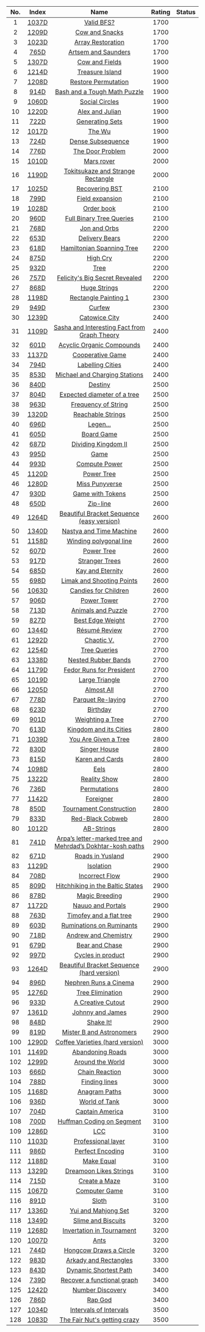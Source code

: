 No.|Index|Name|Rating|Status
:-:|:-:|:-:|:-:|:-:
1|[1037D](http://codeforces.com/problemset/problem/1037/D)|[Valid BFS?](http://codeforces.com/problemset/problem/1037/D)|1700|
2|[1209D](http://codeforces.com/problemset/problem/1209/D)|[Cow and Snacks](http://codeforces.com/problemset/problem/1209/D)|1700|
3|[1023D](http://codeforces.com/problemset/problem/1023/D)|[Array Restoration](http://codeforces.com/problemset/problem/1023/D)|1700|
4|[765D](http://codeforces.com/problemset/problem/765/D)|[Artsem and Saunders](http://codeforces.com/problemset/problem/765/D)|1700|
5|[1307D](http://codeforces.com/problemset/problem/1307/D)|[Cow and Fields](http://codeforces.com/problemset/problem/1307/D)|1900|
6|[1214D](http://codeforces.com/problemset/problem/1214/D)|[Treasure Island](http://codeforces.com/problemset/problem/1214/D)|1900|
7|[1208D](http://codeforces.com/problemset/problem/1208/D)|[Restore Permutation](http://codeforces.com/problemset/problem/1208/D)|1900|
8|[914D](http://codeforces.com/problemset/problem/914/D)|[Bash and a Tough Math Puzzle](http://codeforces.com/problemset/problem/914/D)|1900|
9|[1060D](http://codeforces.com/problemset/problem/1060/D)|[Social Circles](http://codeforces.com/problemset/problem/1060/D)|1900|
10|[1220D](http://codeforces.com/problemset/problem/1220/D)|[Alex and Julian](http://codeforces.com/problemset/problem/1220/D)|1900|
11|[722D](http://codeforces.com/problemset/problem/722/D)|[Generating Sets](http://codeforces.com/problemset/problem/722/D)|1900|
12|[1017D](http://codeforces.com/problemset/problem/1017/D)|[The Wu](http://codeforces.com/problemset/problem/1017/D)|1900|
13|[724D](http://codeforces.com/problemset/problem/724/D)|[Dense Subsequence](http://codeforces.com/problemset/problem/724/D)|1900|
14|[776D](http://codeforces.com/problemset/problem/776/D)|[The Door Problem](http://codeforces.com/problemset/problem/776/D)|2000|
15|[1010D](http://codeforces.com/problemset/problem/1010/D)|[Mars rover](http://codeforces.com/problemset/problem/1010/D)|2000|
16|[1190D](http://codeforces.com/problemset/problem/1190/D)|[Tokitsukaze and Strange Rectangle](http://codeforces.com/problemset/problem/1190/D)|2000|
17|[1025D](http://codeforces.com/problemset/problem/1025/D)|[Recovering BST](http://codeforces.com/problemset/problem/1025/D)|2100|
18|[799D](http://codeforces.com/problemset/problem/799/D)|[Field expansion](http://codeforces.com/problemset/problem/799/D)|2100|
19|[1028D](http://codeforces.com/problemset/problem/1028/D)|[Order book](http://codeforces.com/problemset/problem/1028/D)|2100|
20|[960D](http://codeforces.com/problemset/problem/960/D)|[Full Binary Tree Queries](http://codeforces.com/problemset/problem/960/D)|2100|
21|[768D](http://codeforces.com/problemset/problem/768/D)|[Jon and Orbs](http://codeforces.com/problemset/problem/768/D)|2200|
22|[653D](http://codeforces.com/problemset/problem/653/D)|[Delivery Bears](http://codeforces.com/problemset/problem/653/D)|2200|
23|[618D](http://codeforces.com/problemset/problem/618/D)|[Hamiltonian Spanning Tree](http://codeforces.com/problemset/problem/618/D)|2200|
24|[875D](http://codeforces.com/problemset/problem/875/D)|[High Cry](http://codeforces.com/problemset/problem/875/D)|2200|
25|[932D](http://codeforces.com/problemset/problem/932/D)|[Tree](http://codeforces.com/problemset/problem/932/D)|2200|
26|[757D](http://codeforces.com/problemset/problem/757/D)|[Felicity's Big Secret Revealed](http://codeforces.com/problemset/problem/757/D)|2200|
27|[868D](http://codeforces.com/problemset/problem/868/D)|[Huge Strings](http://codeforces.com/problemset/problem/868/D)|2200|
28|[1198D](http://codeforces.com/problemset/problem/1198/D)|[Rectangle Painting 1](http://codeforces.com/problemset/problem/1198/D)|2300|
29|[949D](http://codeforces.com/problemset/problem/949/D)|[Curfew](http://codeforces.com/problemset/problem/949/D)|2300|
30|[1239D](http://codeforces.com/problemset/problem/1239/D)|[Catowice City](http://codeforces.com/problemset/problem/1239/D)|2400|
31|[1109D](http://codeforces.com/problemset/problem/1109/D)|[Sasha and Interesting Fact from Graph Theory](http://codeforces.com/problemset/problem/1109/D)|2400|
32|[601D](http://codeforces.com/problemset/problem/601/D)|[Acyclic Organic Compounds](http://codeforces.com/problemset/problem/601/D)|2400|
33|[1137D](http://codeforces.com/problemset/problem/1137/D)|[Cooperative Game](http://codeforces.com/problemset/problem/1137/D)|2400|
34|[794D](http://codeforces.com/problemset/problem/794/D)|[Labelling Cities](http://codeforces.com/problemset/problem/794/D)|2400|
35|[853D](http://codeforces.com/problemset/problem/853/D)|[Michael and Charging Stations](http://codeforces.com/problemset/problem/853/D)|2400|
36|[840D](http://codeforces.com/problemset/problem/840/D)|[Destiny](http://codeforces.com/problemset/problem/840/D)|2500|
37|[804D](http://codeforces.com/problemset/problem/804/D)|[Expected diameter of a tree](http://codeforces.com/problemset/problem/804/D)|2500|
38|[963D](http://codeforces.com/problemset/problem/963/D)|[Frequency of String](http://codeforces.com/problemset/problem/963/D)|2500|
39|[1320D](http://codeforces.com/problemset/problem/1320/D)|[Reachable Strings](http://codeforces.com/problemset/problem/1320/D)|2500|
40|[696D](http://codeforces.com/problemset/problem/696/D)|[Legen...](http://codeforces.com/problemset/problem/696/D)|2500|
41|[605D](http://codeforces.com/problemset/problem/605/D)|[Board Game](http://codeforces.com/problemset/problem/605/D)|2500|
42|[687D](http://codeforces.com/problemset/problem/687/D)|[Dividing Kingdom II](http://codeforces.com/problemset/problem/687/D)|2500|
43|[995D](http://codeforces.com/problemset/problem/995/D)|[Game](http://codeforces.com/problemset/problem/995/D)|2500|
44|[993D](http://codeforces.com/problemset/problem/993/D)|[Compute Power](http://codeforces.com/problemset/problem/993/D)|2500|
45|[1120D](http://codeforces.com/problemset/problem/1120/D)|[Power Tree](http://codeforces.com/problemset/problem/1120/D)|2500|
46|[1280D](http://codeforces.com/problemset/problem/1280/D)|[Miss Punyverse](http://codeforces.com/problemset/problem/1280/D)|2500|
47|[930D](http://codeforces.com/problemset/problem/930/D)|[Game with Tokens](http://codeforces.com/problemset/problem/930/D)|2500|
48|[650D](http://codeforces.com/problemset/problem/650/D)|[Zip-line](http://codeforces.com/problemset/problem/650/D)|2600|
49|[1264D](http://codeforces.com/problemset/problem/1264/D1)|[Beautiful Bracket Sequence (easy version)](http://codeforces.com/problemset/problem/1264/D1)|2600|
50|[1340D](http://codeforces.com/problemset/problem/1340/D)|[Nastya and Time Machine](http://codeforces.com/problemset/problem/1340/D)|2600|
51|[1158D](http://codeforces.com/problemset/problem/1158/D)|[Winding polygonal line](http://codeforces.com/problemset/problem/1158/D)|2600|
52|[607D](http://codeforces.com/problemset/problem/607/D)|[Power Tree](http://codeforces.com/problemset/problem/607/D)|2600|
53|[917D](http://codeforces.com/problemset/problem/917/D)|[Stranger Trees](http://codeforces.com/problemset/problem/917/D)|2600|
54|[685D](http://codeforces.com/problemset/problem/685/D)|[Kay and Eternity](http://codeforces.com/problemset/problem/685/D)|2600|
55|[698D](http://codeforces.com/problemset/problem/698/D)|[Limak and Shooting Points](http://codeforces.com/problemset/problem/698/D)|2600|
56|[1063D](http://codeforces.com/problemset/problem/1063/D)|[Candies for Children](http://codeforces.com/problemset/problem/1063/D)|2600|
57|[906D](http://codeforces.com/problemset/problem/906/D)|[Power Tower](http://codeforces.com/problemset/problem/906/D)|2700|
58|[713D](http://codeforces.com/problemset/problem/713/D)|[Animals and Puzzle](http://codeforces.com/problemset/problem/713/D)|2700|
59|[827D](http://codeforces.com/problemset/problem/827/D)|[Best Edge Weight](http://codeforces.com/problemset/problem/827/D)|2700|
60|[1344D](http://codeforces.com/problemset/problem/1344/D)|[Résumé Review](http://codeforces.com/problemset/problem/1344/D)|2700|
61|[1292D](http://codeforces.com/problemset/problem/1292/D)|[Chaotic V.](http://codeforces.com/problemset/problem/1292/D)|2700|
62|[1254D](http://codeforces.com/problemset/problem/1254/D)|[Tree Queries](http://codeforces.com/problemset/problem/1254/D)|2700|
63|[1338D](http://codeforces.com/problemset/problem/1338/D)|[Nested Rubber Bands](http://codeforces.com/problemset/problem/1338/D)|2700|
64|[1179D](http://codeforces.com/problemset/problem/1179/D)|[Fedor Runs for President](http://codeforces.com/problemset/problem/1179/D)|2700|
65|[1019D](http://codeforces.com/problemset/problem/1019/D)|[Large Triangle](http://codeforces.com/problemset/problem/1019/D)|2700|
66|[1205D](http://codeforces.com/problemset/problem/1205/D)|[Almost All](http://codeforces.com/problemset/problem/1205/D)|2700|
67|[778D](http://codeforces.com/problemset/problem/778/D)|[Parquet Re-laying](http://codeforces.com/problemset/problem/778/D)|2700|
68|[623D](http://codeforces.com/problemset/problem/623/D)|[Birthday](http://codeforces.com/problemset/problem/623/D)|2700|
69|[901D](http://codeforces.com/problemset/problem/901/D)|[Weighting a Tree](http://codeforces.com/problemset/problem/901/D)|2700|
70|[613D](http://codeforces.com/problemset/problem/613/D)|[Kingdom and its Cities](http://codeforces.com/problemset/problem/613/D)|2800|
71|[1039D](http://codeforces.com/problemset/problem/1039/D)|[You Are Given a Tree](http://codeforces.com/problemset/problem/1039/D)|2800|
72|[830D](http://codeforces.com/problemset/problem/830/D)|[Singer House](http://codeforces.com/problemset/problem/830/D)|2800|
73|[815D](http://codeforces.com/problemset/problem/815/D)|[Karen and Cards](http://codeforces.com/problemset/problem/815/D)|2800|
74|[1098D](http://codeforces.com/problemset/problem/1098/D)|[Eels](http://codeforces.com/problemset/problem/1098/D)|2800|
75|[1322D](http://codeforces.com/problemset/problem/1322/D)|[Reality Show](http://codeforces.com/problemset/problem/1322/D)|2800|
76|[736D](http://codeforces.com/problemset/problem/736/D)|[Permutations](http://codeforces.com/problemset/problem/736/D)|2800|
77|[1142D](http://codeforces.com/problemset/problem/1142/D)|[Foreigner](http://codeforces.com/problemset/problem/1142/D)|2800|
78|[850D](http://codeforces.com/problemset/problem/850/D)|[Tournament Construction](http://codeforces.com/problemset/problem/850/D)|2800|
79|[833D](http://codeforces.com/problemset/problem/833/D)|[Red-Black Cobweb](http://codeforces.com/problemset/problem/833/D)|2800|
80|[1012D](http://codeforces.com/problemset/problem/1012/D)|[AB-Strings](http://codeforces.com/problemset/problem/1012/D)|2800|
81|[741D](http://codeforces.com/problemset/problem/741/D)|[Arpa’s letter-marked tree and Mehrdad’s Dokhtar-kosh paths](http://codeforces.com/problemset/problem/741/D)|2900|
82|[671D](http://codeforces.com/problemset/problem/671/D)|[Roads in Yusland](http://codeforces.com/problemset/problem/671/D)|2900|
83|[1129D](http://codeforces.com/problemset/problem/1129/D)|[Isolation](http://codeforces.com/problemset/problem/1129/D)|2900|
84|[708D](http://codeforces.com/problemset/problem/708/D)|[Incorrect Flow](http://codeforces.com/problemset/problem/708/D)|2900|
85|[809D](http://codeforces.com/problemset/problem/809/D)|[Hitchhiking in the Baltic States](http://codeforces.com/problemset/problem/809/D)|2900|
86|[878D](http://codeforces.com/problemset/problem/878/D)|[Magic Breeding](http://codeforces.com/problemset/problem/878/D)|2900|
87|[1172D](http://codeforces.com/problemset/problem/1172/D)|[Nauuo and Portals](http://codeforces.com/problemset/problem/1172/D)|2900|
88|[763D](http://codeforces.com/problemset/problem/763/D)|[Timofey and a flat tree](http://codeforces.com/problemset/problem/763/D)|2900|
89|[603D](http://codeforces.com/problemset/problem/603/D)|[Ruminations on Ruminants](http://codeforces.com/problemset/problem/603/D)|2900|
90|[718D](http://codeforces.com/problemset/problem/718/D)|[Andrew and Chemistry](http://codeforces.com/problemset/problem/718/D)|2900|
91|[679D](http://codeforces.com/problemset/problem/679/D)|[Bear and Chase](http://codeforces.com/problemset/problem/679/D)|2900|
92|[997D](http://codeforces.com/problemset/problem/997/D)|[Cycles in product](http://codeforces.com/problemset/problem/997/D)|2900|
93|[1264D](http://codeforces.com/problemset/problem/1264/D2)|[Beautiful Bracket Sequence (hard version)](http://codeforces.com/problemset/problem/1264/D2)|2900|
94|[896D](http://codeforces.com/problemset/problem/896/D)|[Nephren Runs a Cinema](http://codeforces.com/problemset/problem/896/D)|2900|
95|[1276D](http://codeforces.com/problemset/problem/1276/D)|[Tree Elimination](http://codeforces.com/problemset/problem/1276/D)|2900|
96|[933D](http://codeforces.com/problemset/problem/933/D)|[A Creative Cutout](http://codeforces.com/problemset/problem/933/D)|2900|
97|[1361D](http://codeforces.com/problemset/problem/1361/D)|[Johnny and James](http://codeforces.com/problemset/problem/1361/D)|2900|
98|[848D](http://codeforces.com/problemset/problem/848/D)|[Shake It!](http://codeforces.com/problemset/problem/848/D)|2900|
99|[819D](http://codeforces.com/problemset/problem/819/D)|[Mister B and Astronomers](http://codeforces.com/problemset/problem/819/D)|2900|
100|[1290D](http://codeforces.com/problemset/problem/1290/D)|[Coffee Varieties (hard version)](http://codeforces.com/problemset/problem/1290/D)|3000|
101|[1149D](http://codeforces.com/problemset/problem/1149/D)|[Abandoning Roads](http://codeforces.com/problemset/problem/1149/D)|3000|
102|[1299D](http://codeforces.com/problemset/problem/1299/D)|[Around the World](http://codeforces.com/problemset/problem/1299/D)|3000|
103|[666D](http://codeforces.com/problemset/problem/666/D)|[Chain Reaction](http://codeforces.com/problemset/problem/666/D)|3000|
104|[788D](http://codeforces.com/problemset/problem/788/D)|[Finding lines](http://codeforces.com/problemset/problem/788/D)|3000|
105|[1168D](http://codeforces.com/problemset/problem/1168/D)|[Anagram Paths](http://codeforces.com/problemset/problem/1168/D)|3000|
106|[936D](http://codeforces.com/problemset/problem/936/D)|[World of Tank](http://codeforces.com/problemset/problem/936/D)|3000|
107|[704D](http://codeforces.com/problemset/problem/704/D)|[Captain America](http://codeforces.com/problemset/problem/704/D)|3100|
108|[700D](http://codeforces.com/problemset/problem/700/D)|[Huffman Coding on Segment](http://codeforces.com/problemset/problem/700/D)|3100|
109|[1286D](http://codeforces.com/problemset/problem/1286/D)|[LCC](http://codeforces.com/problemset/problem/1286/D)|3100|
110|[1103D](http://codeforces.com/problemset/problem/1103/D)|[Professional layer](http://codeforces.com/problemset/problem/1103/D)|3100|
111|[986D](http://codeforces.com/problemset/problem/986/D)|[Perfect Encoding](http://codeforces.com/problemset/problem/986/D)|3100|
112|[1188D](http://codeforces.com/problemset/problem/1188/D)|[Make Equal](http://codeforces.com/problemset/problem/1188/D)|3100|
113|[1329D](http://codeforces.com/problemset/problem/1329/D)|[Dreamoon Likes Strings](http://codeforces.com/problemset/problem/1329/D)|3100|
114|[715D](http://codeforces.com/problemset/problem/715/D)|[Create a Maze](http://codeforces.com/problemset/problem/715/D)|3100|
115|[1067D](http://codeforces.com/problemset/problem/1067/D)|[Computer Game](http://codeforces.com/problemset/problem/1067/D)|3100|
116|[891D](http://codeforces.com/problemset/problem/891/D)|[Sloth](http://codeforces.com/problemset/problem/891/D)|3100|
117|[1336D](http://codeforces.com/problemset/problem/1336/D)|[Yui and Mahjong Set](http://codeforces.com/problemset/problem/1336/D)|3200|
118|[1349D](http://codeforces.com/problemset/problem/1349/D)|[Slime and Biscuits](http://codeforces.com/problemset/problem/1349/D)|3200|
119|[1268D](http://codeforces.com/problemset/problem/1268/D)|[Invertation in Tournament](http://codeforces.com/problemset/problem/1268/D)|3200|
120|[1007D](http://codeforces.com/problemset/problem/1007/D)|[Ants](http://codeforces.com/problemset/problem/1007/D)|3200|
121|[744D](http://codeforces.com/problemset/problem/744/D)|[Hongcow Draws a Circle](http://codeforces.com/problemset/problem/744/D)|3200|
122|[983D](http://codeforces.com/problemset/problem/983/D)|[Arkady and Rectangles](http://codeforces.com/problemset/problem/983/D)|3300|
123|[843D](http://codeforces.com/problemset/problem/843/D)|[Dynamic Shortest Path](http://codeforces.com/problemset/problem/843/D)|3400|
124|[739D](http://codeforces.com/problemset/problem/739/D)|[Recover a functional graph](http://codeforces.com/problemset/problem/739/D)|3400|
125|[1242D](http://codeforces.com/problemset/problem/1242/D)|[Number Discovery](http://codeforces.com/problemset/problem/1242/D)|3400|
126|[786D](http://codeforces.com/problemset/problem/786/D)|[Rap God](http://codeforces.com/problemset/problem/786/D)|3400|
127|[1034D](http://codeforces.com/problemset/problem/1034/D)|[Intervals of Intervals](http://codeforces.com/problemset/problem/1034/D)|3500|
128|[1083D](http://codeforces.com/problemset/problem/1083/D)|[The Fair Nut's getting crazy](http://codeforces.com/problemset/problem/1083/D)|3500|
